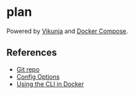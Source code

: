 # plan

Powered by [Vikunja](https://vikunja.io) and [Docker Compose](https://docs.docker.com/compose/).

## References
- [Git repo](https://github.com/go-vikunja/vikunja)
- [Config Options](https://vikunja.io/docs/config-options)
- [Using the CLI in Docker](https://vikunja.io/docs/cli/#using-the-cli-in-docker)
